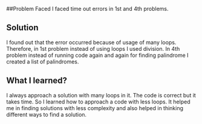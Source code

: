##Problem Faced
I faced time out errors in 1st and 4th problems.

## Solution
I found out that the error occurred because of usage of many loops.
Therefore, in 1st problem instead of using loops I used division.
In 4th problem instead of running code again and again for finding palindrome I created a list of palindromes.

## What I learned?
I always approach a solution with many loops in it. The code is correct but it takes time. So I learned how to approach a code with less loops.
It helped me in finding solutions with less complexity and also helped in thinking different ways to find a solution.
 